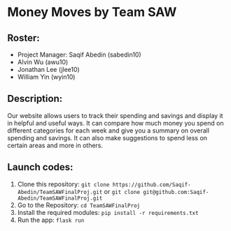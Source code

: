 # Money Moves by Team SAW

## Roster:
- Project Manager: Saqif Abedin (sabedin10)
- Alvin Wu (awu10)
- Jonathan Lee (jlee10)
- William Yin (wyin10)

## Description:
Our website allows users to track their spending and savings and display it in helpful and useful ways. It can compare how much money you spend on different categories for each week and give you a summary on overall spending and savings. It can also make suggestions to spend less on certain areas and more in others.

## Launch codes:
1. Clone this repository: `git clone https://github.com/Saqif-Abedin/TeamSAWFinalProj.git` or `git clone git@github.com:Saqif-Abedin/TeamSAWFinalProj.git`
2. Go to the Repository: `cd TeamSAWFinalProj`
3. Install the required modules: `pip install -r requirements.txt`
4. Run the app: `flask run`
